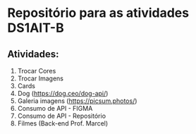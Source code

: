 # Repositório para as atividades DS1AIT-B
## Atividades:
1. Trocar Cores
2. Trocar Imagens
3. Cards
4. Dog (https://dog.ceo/dog-api/)
5. Galeria imagens (https://picsum.photos/)
6. Consumo de API - FIGMA
7. Consumo de API - Repositório
8. Filmes (Back-end Prof. Marcel)
